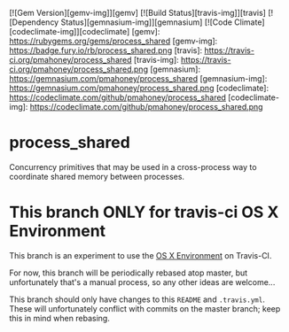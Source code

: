 [![Gem Version][gemv-img]][gemv]
[![Build Status][travis-img]][travis]
[![Dependency Status][gemnasium-img]][gemnasium]
[![Code Climate][codeclimate-img]][codeclimate]
[gemv]: https://rubygems.org/gems/process_shared
[gemv-img]: https://badge.fury.io/rb/process_shared.png
[travis]: https://travis-ci.org/pmahoney/process_shared
[travis-img]: https://travis-ci.org/pmahoney/process_shared.png
[gemnasium]: https://gemnasium.com/pmahoney/process_shared
[gemnasium-img]: https://gemnasium.com/pmahoney/process_shared.png
[codeclimate]: https://codeclimate.com/github/pmahoney/process_shared
[codeclimate-img]: https://codeclimate.com/github/pmahoney/process_shared.png

process_shared
==============

Concurrency primitives that may be used in a cross-process way to
coordinate shared memory between processes.

This branch ONLY for travis-ci OS X Environment
===============================================

This branch is an experiment to use the [OS X
Environment](http://about.travis-ci.org/docs/user/osx-ci-environment/)
on Travis-CI.

For now, this branch will be periodically rebased atop master, but
unfortunately that's a manual process, so any other ideas are
welcome...

This branch should only have changes to this `README` and
`.travis.yml`.  These will unfortunately conflict with commits on the
master branch; keep this in mind when rebasing.
